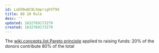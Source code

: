 ```yaml
---
id: LaEO9wQC8LXmprighVT9d
title: 80 20 Rule
desc: ''
updated: 1632769173279
created: 1632769173279
---
```


The [wiki.concepts.list.Pareto principle](Pareto%20principle.md) applied to raising funds: 20% of the donors contribute 80% of the total
